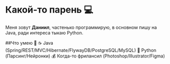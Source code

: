 # Какой-то парень 💻
Меня зовут **Даниил**, частенько программирую, в основном пишу на Java, ради интереса тыкаю Python.

##Что умею 💪
☕ Java (Spring/REST/MVC/Hibernate/FlywayDB/PostgreSQL/MySQL)
🐍 Python (Парсинг/Нейронки)
💰 Когда-то фрилансил (Photoshop/Illustrator/Figma)
